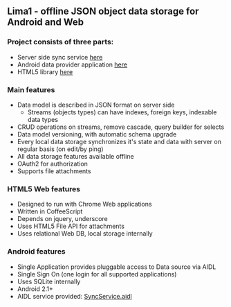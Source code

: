 ## Lima1 - offline JSON object data storage for Android and Web ##

### Project consists of three parts:

* Server side sync service [here](kvj/Lima1OpenShift)
* Android data provider application [here](android/Lima1SyncService)
* HTML5 library [here](Whiskey2/tree/master/html/lib/lima1)

### Main features

* Data model is described in JSON format on server side
  * Streams (objects types) can have indexes, foreign keys, indexable data types
* CRUD operations on streams, remove cascade, query builder for selects
* Data model versioning, with automatic schema upgrade
* Every local data storage synchronizes it's state and data with server on regular basis (on edit/by ping)
* All data storage features available offline
* OAuth2 for authorization
* Supports file attachments

### HTML5 Web features

* Designed to run with Chrome Web applications
* Written in CoffeeScript
* Depends on jquery, underscore
* Uses HTML5 File API for attachments
* Uses relational Web DB, local storage internally

### Android features ###

* Single Application provides pluggable access to Data source via AIDL
* Single Sign On (one login for all supported applications)
* Uses SQLite internally
* Android 2.1+
* AIDL service provided: [SyncService.aidl](android/Lima1SyncService/src-aidl/org/kvj/lima1/sync/SyncService.aidl)
